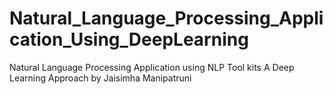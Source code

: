 # Natural_Language_Processing_Application_Using_DeepLearning
Natural Language Processing Application using NLP Tool kits A Deep Learning Approach 
by Jaisimha Manipatruni 
